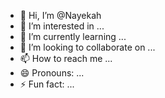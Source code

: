 - 👋 Hi, I’m @Nayekah
- 👀 I’m interested in ...
- 🌱 I’m currently learning ...
- 💞️ I’m looking to collaborate on ...
- 📫 How to reach me ...
- 😄 Pronouns: ...
- ⚡ Fun fact: ...

<!---
Nayekah/Nayekah is a ✨ special ✨ repository because its `README.md` (this file) appears on your GitHub profile.
You can click the Preview link to take a look at your changes.
--->
